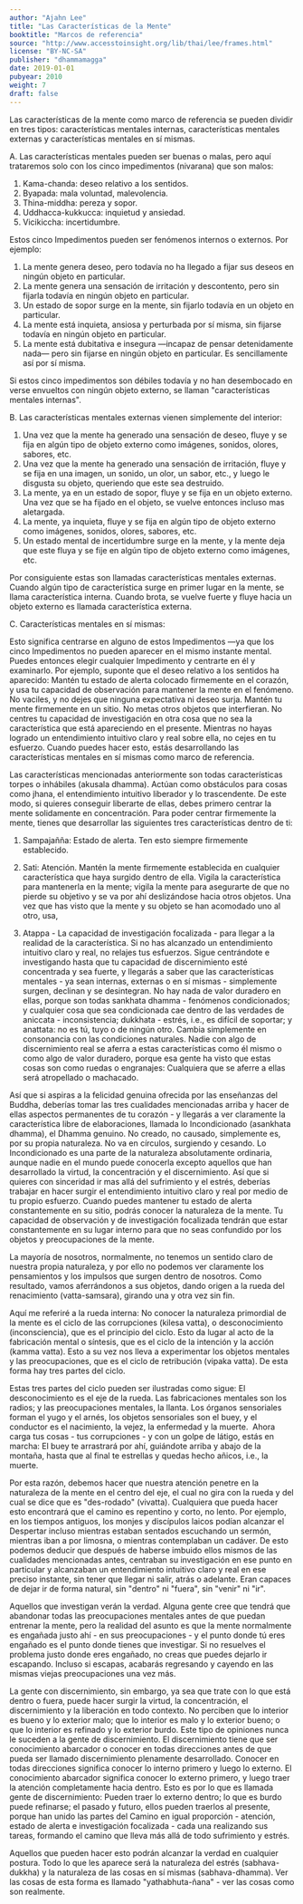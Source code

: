 ```yaml
---
author: "Ajahn Lee"
title: "Las Características de la Mente"
booktitle: "Marcos de referencia"
source: "http://www.accesstoinsight.org/lib/thai/lee/frames.html"
license: "BY-NC-SA"
publisher: "dhammamagga"
date: 2019-01-01
pubyear: 2010 
weight: 7
draft: false
---
```

Las características de la mente como marco de referencia se pueden dividir en tres tipos: características mentales internas, características mentales externas y características mentales en sí mismas.  

A. Las características mentales pueden ser buenas o malas, pero aquí trataremos solo con los cinco impedimentos (nivarana) que son malos:

1. Kama-chanda: deseo relativo a los sentidos.  
2. Byapada: mala voluntad, malevolencia.  
3. Thina-middha: pereza y sopor.  
4. Uddhacca-kukkucca: inquietud y ansiedad.  
5. Vicikiccha: incertidumbre.  

Estos cinco Impedimentos pueden ser fenómenos internos o externos. Por ejemplo:  

1. La mente genera deseo, pero todavía no ha llegado a fijar sus deseos en ningún objeto en particular.  
2. La mente genera una sensación de irritación y descontento, pero sin fijarla todavía en ningún objeto en particular.  
3. Un estado de sopor surge en la mente, sin fijarlo todavía en un objeto en particular.  
4. La mente está inquieta, ansiosa y perturbada por sí misma, sin fijarse todavía en ningún objeto en particular.  
5. La mente está dubitativa e insegura —incapaz de pensar detenidamente nada— pero sin fijarse en ningún objeto en particular. Es sencillamente así por sí misma.  

Si estos cinco impedimentos son débiles todavía y no han desembocado en verse envueltos con ningún objeto externo, se llaman "características mentales internas".  

B. Las características mentales externas vienen simplemente del interior:  

1. Una vez que la mente ha generado una sensación de deseo, fluye y se fija en algún tipo de objeto externo como imágenes, sonidos, olores, sabores, etc.  
2. Una vez que la mente ha generado una sensación de irritación, fluye y se fija en una imagen, un sonido, un olor, un sabor, etc., y luego le disgusta su objeto, queriendo que este sea destruido.  
3. La mente, ya en un estado de sopor, fluye y se fija en un objeto externo. Una vez que se ha fijado en el objeto, se vuelve entonces incluso mas aletargada.  
4. La mente, ya inquieta, fluye y se fija en algún tipo de objeto externo como imágenes, sonidos, olores, sabores, etc.  
5. Un estado mental de incertidumbre surge en la mente, y la mente deja que este fluya y se fije en algún tipo de objeto externo como imágenes, etc.  

Por consiguiente estas son llamadas características mentales externas. Cuando algún tipo de característica surge en primer lugar en la mente, se llama característica interna. Cuando brota, se vuelve fuerte y fluye hacia un objeto externo es llamada característica externa.  

C. Características mentales en sí mismas:  

Esto significa centrarse en alguno de estos Impedimentos —ya que los cinco Impedimentos no pueden aparecer en el mismo instante mental. Puedes entonces elegir cualquier Impedimento y centrarte en él y examinarlo. Por ejemplo, suponte que el deseo relativo a los sentidos ha aparecido: Mantén tu estado de alerta colocado firmemente en el corazón, y usa tu capacidad de observación para mantener la mente en el fenómeno. No vaciles, y no dejes que ninguna expectativa ni deseo surja. Mantén tu mente firmemente en un sitio. No metas otros objetos que interfieran. No centres tu capacidad de investigación en otra cosa que no sea la característica que está apareciendo en el presente. Mientras no hayas logrado un entendimiento intuitivo claro y real sobre ella, no cejes en tu esfuerzo. Cuando puedes hacer esto, estás desarrollando las características mentales en sí mismas como marco de referencia.  

Las características mencionadas anteriormente son todas características torpes o inhábiles (akusala dhamma). Actúan como obstáculos para cosas como jhana, el entendimiento intuitivo liberador y lo trascendente. De este modo, si quieres conseguir liberarte de ellas, debes primero centrar la mente solidamente en concentración. Para poder centrar firmemente la mente, tienes que desarrollar las siguientes tres características dentro de ti:    

1. Sampajañña: Estado de alerta. Ten esto siempre firmemente establecido.  

2. Sati: Atención. Mantén la mente firmemente establecida en cualquier característica que haya surgido dentro de ella. Vigila la característica para mantenerla en la mente; vigila la mente para asegurarte de que no pierde su objetivo y se va por ahí deslizándose hacia otros objetos. Una vez que has visto que la mente y su objeto se han acomodado uno al otro, usa,

3. Atappa - La capacidad de investigación focalizada - para llegar a la realidad de la característica. Si no has alcanzado un entendimiento intuitivo claro y real, no relajes tus esfuerzos. Sigue centrándote e investigando hasta que tu capacidad de discernimiento esté concentrada y sea fuerte, y llegarás a saber que las características mentales - ya sean internas, externas o en sí mismas - simplemente surgen, declinan y se desintegran. No hay nada de valor duradero en ellas, porque son todas sankhata dhamma - fenómenos condicionados; y cualquier cosa que sea condicionada cae dentro de las verdades de aniccata - inconsistencia; dukkhata - estrés, i.e., es difícil de soportar; y anattata: no es tú, tuyo o de ningún otro. Cambia simplemente en consonancia con las condiciones naturales. Nadie con algo de discernimiento real se aferra a estas características como él mismo o como algo de valor duradero, porque esa gente ha visto que estas cosas son como ruedas o engranajes: Cualquiera que se aferre a ellas será atropellado o machacado.  

Así que si aspiras a la felicidad genuina ofrecida por las enseñanzas del Buddha, deberías tomar las tres cualidades mencionadas arriba y hacer de ellas aspectos permanentes de tu corazón - y llegarás a ver claramente la característica libre de elaboraciones, llamada lo Incondicionado (asankhata dhamma), el Dhamma genuino. No creado, no causado, simplemente es, por su propia naturaleza. No va en círculos, surgiendo y cesando. Lo Incondicionado es una parte de la naturaleza absolutamente ordinaria, aunque nadie en el mundo puede conocerla excepto aquellos que han desarrollado la virtud, la concentración y el discernimiento. Así que si quieres con sinceridad ir mas allá del sufrimiento y el estrés, deberías trabajar en hacer surgir el entendimiento intuitivo claro y real por medio de tu propio esfuerzo. Cuando puedes mantener tu estado de alerta constantemente en su sitio, podrás conocer la naturaleza de la mente. Tu capacidad de observación y de investigación focalizada tendrán que estar constantemente en su lugar interno para que no seas confundido por los objetos y preocupaciones de la mente.  

La mayoría de nosotros, normalmente, no tenemos un sentido claro de nuestra propia naturaleza, y por ello no podemos ver claramente los pensamientos y los impulsos que surgen dentro de nosotros. Como resultado, vamos aferrándonos a sus objetos, dando origen a la rueda del renacimiento (vatta-samsara), girando una y otra vez sin fin.  

Aquí me referiré a la rueda interna: No conocer la naturaleza primordial de la mente es el ciclo de las corrupciones (kilesa vatta), o desconocimiento (inconsciencia), que es el principio del ciclo. Esto da lugar al acto de la fabricación mental o síntesis, que es el ciclo de la intención y la acción (kamma vatta). Esto a su vez nos lleva a experimentar los objetos mentales y las preocupaciones, que es el ciclo de retribución (vipaka vatta). De esta forma hay tres partes del ciclo.  

Estas tres partes del ciclo pueden ser ilustradas como sigue: El desconocimiento es el eje de la rueda. Las fabricaciones mentales son los radios; y las preocupaciones mentales, la llanta. Los órganos sensoriales forman el yugo y el arnés, los objetos sensoriales son el buey, y el conductor es el nacimiento, la vejez, la enfermedad y la muerte.  Ahora carga tus cosas - tus corrupciones - y con un golpe de látigo, estás en marcha: El buey te arrastrará por ahí, guiándote arriba y abajo de la montaña, hasta que al final te estrellas y quedas hecho añicos, i.e., la muerte.  

Por esta razón, debemos hacer que nuestra atención penetre en la naturaleza de la mente en el centro del eje, el cual no gira con la rueda y del cual se dice que es "des-rodado" (vivatta). Cualquiera que pueda hacer esto encontrará que el camino es repentino y corto, no lento. Por ejemplo, en los tiempos antiguos, los monjes y discípulos laicos podían alcanzar el Despertar incluso mientras estaban sentados escuchando un sermón, mientras iban a por limosna, o mientras contemplaban un cadáver. De esto podemos deducir que después de haberse imbuido ellos mismos de las cualidades mencionadas antes, centraban su investigación en ese punto en particular y alcanzaban un entendimiento intuitivo claro y real en ese preciso instante, sin tener que llegar ni salir, atrás o adelante. Eran capaces de dejar ir de forma natural, sin "dentro" ni "fuera", sin "venir" ni "ir".  

Aquellos que investigan verán la verdad. Alguna gente cree que tendrá que abandonar todas las preocupaciones mentales antes de que puedan entrenar la mente, pero la realidad del asunto es que la mente normalmente es engañada justo ahí - en sus preocupaciones - y el punto donde tú eres engañado es el punto donde tienes que investigar. Si no resuelves el problema justo donde eres engañado, no creas que puedes dejarlo ir escapando. Incluso si escapas, acabarás regresando y cayendo en las mismas viejas preocupaciones una vez más.  

La gente con discernimiento, sin embargo, ya sea que trate con lo que está dentro o fuera, puede hacer surgir la virtud, la concentración, el discernimiento y la liberación en todo contexto. No perciben que lo interior es bueno y lo exterior malo; que lo interior es malo y lo exterior bueno; o que lo interior es refinado y lo exterior burdo. Este tipo de opiniones nunca le suceden a la gente de discernimiento. El discernimiento tiene que ser conocimiento abarcador o conocer en todas direcciones antes de que pueda ser llamado discernimiento plenamente desarrollado. Conocer en todas direcciones significa conocer lo interno primero y luego lo externo. El conocimiento abarcador significa conocer lo externo primero, y luego traer la atención completamente hacia dentro. Esto es por lo que es llamada gente de discernimiento: Pueden traer lo externo dentro; lo que es burdo puede refinarse; el pasado y futuro, ellos pueden traerlos al presente, porque han unido las partes del Camino en igual proporción - atención, estado de alerta e investigación focalizada - cada una realizando sus tareas, formando el camino que lleva más allá de todo sufrimiento y estrés.  

Aquellos que pueden hacer esto podrán alcanzar la verdad en cualquier postura. Todo lo que les aparece será la naturaleza del estrés (sabhava-dukkha) y la naturaleza de las cosas en sí mismas (sabhava-dhamma). Ver las cosas de esta forma es llamado "yathabhuta-ñana" - ver las cosas como son realmente. 
